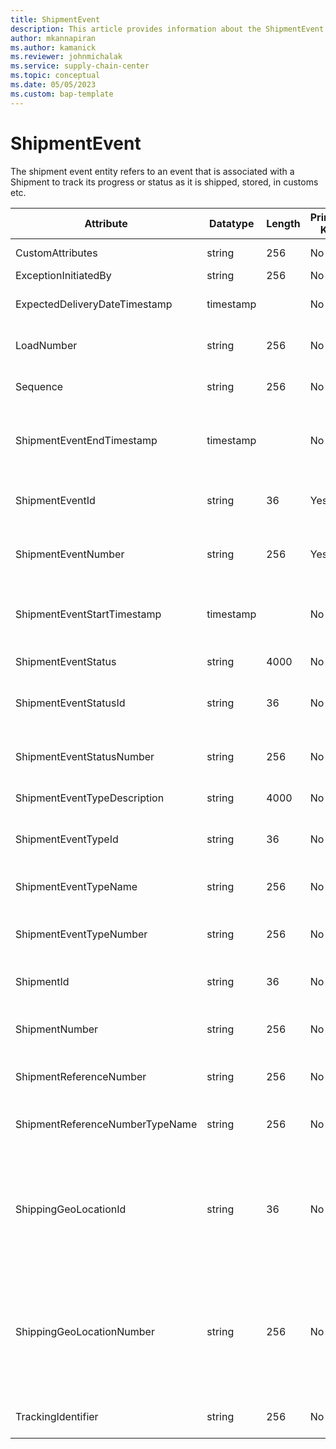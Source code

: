 ```yaml
---
title: ShipmentEvent
description: This article provides information about the ShipmentEvent entity.
author: mkannapiran
ms.author: kamanick
ms.reviewer: johnmichalak
ms.service: supply-chain-center
ms.topic: conceptual
ms.date: 05/05/2023
ms.custom: bap-template
---
```


# **ShipmentEvent**

The shipment event entity refers to an event that is associated with a Shipment to track its progress or status as it is shipped, stored, in customs etc.


|	Attribute	|	Datatype	|	Length	|	Primary Key	|	Description	|
|---------------|--------|------|----------|-----------|
|	CustomAttributes	|	string	|	256	|	No	|	Custom attributes	|
|	ExceptionInitiatedBy	|	string	|	256	|	No	|	Event initiator	|
|	ExpectedDeliveryDateTimestamp	|	timestamp	|		|	No	|	Expected delivery date time stamp	|
|	LoadNumber	|	string	|	256	|	No	|	Load number of the shipment	|
|	Sequence	|	string	|	256	|	No	|	Sequence number of the event	|
|	ShipmentEventEndTimestamp	|	timestamp	|		|	No	|	The end timestamp of the associated Shipment Event.	|
|	ShipmentEventId	|	string	|	36	|	Yes	|	The unique Id of the shipment event	|
|	ShipmentEventNumber	|	string	|	256	|	Yes	|	The unique number of the shipment event	|
|	ShipmentEventStartTimestamp	|	timestamp	|		|	No	|	The start timestamp of the associated Shipment Event.	|
|	ShipmentEventStatus	|	string	|	4000	|	No	|	Shipment event status	|
|	ShipmentEventStatusId	|	string	|	36	|	No	|	The unique identifier of a Shipment Event Status.	|
|	ShipmentEventStatusNumber	|	string	|	256	|	No	|	Shipment event status number of the shipment	|
|	ShipmentEventTypeDescription	|	string	|	4000	|	No	|	Shipment event type	|
|	ShipmentEventTypeId	|	string	|	36	|	No	|	The unique identifier of a Shipment Event Type.	|
|	ShipmentEventTypeName	|	string	|	256	|	No	|	Name of the shipment event	|
|	ShipmentEventTypeNumber	|	string	|	256	|	No	|	Type of the shipment event for the shipment	|
|	ShipmentId	|	string	|	36	|	No	|	The unique identifier of a Shipment.	|
|	ShipmentNumber	|	string	|	256	|	No	|	Shipment number of the shipment event	|
|	ShipmentReferenceNumber	|	string	|	256	|	No	|	Reference number of the shipment	|
|	ShipmentReferenceNumberTypeName	|	string	|	256	|	No	|	Name of the shipment reference number type	|
|	ShippingGeoLocationId	|	string	|	36	|	No	|	The unique identifier of a Location. This is autogenerated by Supply chain center or D365 applications	|
|	ShippingGeoLocationNumber	|	string	|	256	|	No	|	The unique number of a location. This is a referenced in an external system to identify the unique location	|
|	TrackingIdentifier	|	string	|	256	|	No	|	Tracking number of the shipment	|
